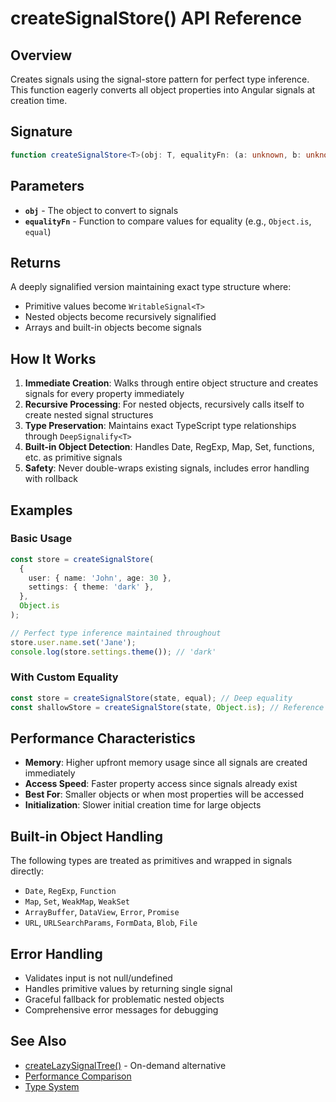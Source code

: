 # createSignalStore() API Reference

## Overview

Creates signals using the signal-store pattern for perfect type inference. This function eagerly converts all object properties into Angular signals at creation time.

## Signature

```typescript
function createSignalStore<T>(obj: T, equalityFn: (a: unknown, b: unknown) => boolean): DeepSignalify<T>;
```

## Parameters

- **`obj`** - The object to convert to signals
- **`equalityFn`** - Function to compare values for equality (e.g., `Object.is`, `equal`)

## Returns

A deeply signalified version maintaining exact type structure where:

- Primitive values become `WritableSignal<T>`
- Nested objects become recursively signalified
- Arrays and built-in objects become signals

## How It Works

1. **Immediate Creation**: Walks through entire object structure and creates signals for every property immediately
2. **Recursive Processing**: For nested objects, recursively calls itself to create nested signal structures
3. **Type Preservation**: Maintains exact TypeScript type relationships through `DeepSignalify<T>`
4. **Built-in Object Detection**: Handles Date, RegExp, Map, Set, functions, etc. as primitive signals
5. **Safety**: Never double-wraps existing signals, includes error handling with rollback

## Examples

### Basic Usage

```typescript
const store = createSignalStore(
  {
    user: { name: 'John', age: 30 },
    settings: { theme: 'dark' },
  },
  Object.is
);

// Perfect type inference maintained throughout
store.user.name.set('Jane');
console.log(store.settings.theme()); // 'dark'
```

### With Custom Equality

```typescript
const store = createSignalStore(state, equal); // Deep equality
const shallowStore = createSignalStore(state, Object.is); // Reference equality
```

## Performance Characteristics

- **Memory**: Higher upfront memory usage since all signals are created immediately
- **Access Speed**: Faster property access since signals already exist
- **Best For**: Smaller objects or when most properties will be accessed
- **Initialization**: Slower initial creation time for large objects

## Built-in Object Handling

The following types are treated as primitives and wrapped in signals directly:

- `Date`, `RegExp`, `Function`
- `Map`, `Set`, `WeakMap`, `WeakSet`
- `ArrayBuffer`, `DataView`, `Error`, `Promise`
- `URL`, `URLSearchParams`, `FormData`, `Blob`, `File`

## Error Handling

- Validates input is not null/undefined
- Handles primitive values by returning single signal
- Graceful fallback for problematic nested objects
- Comprehensive error messages for debugging

## See Also

- [createLazySignalTree()](./create-lazy-signal-tree.md) - On-demand alternative
- [Performance Comparison](../performance.md#eager-vs-lazy)
- [Type System](../core-concepts.md#type-system)
